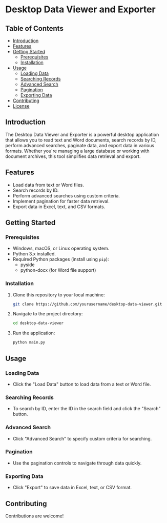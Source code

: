 # Desktop Data Viewer and Exporter

## Table of Contents

- [Introduction](#introduction)
- [Features](#features)
- [Getting Started](#getting-started)
  - [Prerequisites](#prerequisites)
  - [Installation](#installation)
- [Usage](#usage)
  - [Loading Data](#loading-data)
  - [Searching Records](#searching-records)
  - [Advanced Search](#advanced-search)
  - [Pagination](#pagination)
  - [Exporting Data](#exporting-data)
- [Contributing](#contributing)
- [License](#license)

## Introduction

The Desktop Data Viewer and Exporter is a powerful desktop application that allows you to read text and Word documents, search records by ID, perform advanced searches, paginate data, and export data in various formats. Whether you're managing a large database or working with document archives, this tool simplifies data retrieval and export.

## Features

- Load data from text or Word files.
- Search records by ID.
- Perform advanced searches using custom criteria.
- Implement pagination for faster data retrieval.
- Export data in Excel, text, and CSV formats.

## Getting Started

### Prerequisites

- Windows, macOS, or Linux operating system.
- Python 3.x installed.
- Required Python packages (install using `pip`):
  - pyside
  - python-docx (for Word file support)

### Installation

1. Clone this repository to your local machine:

   ```bash
   git clone https://github.com/yourusername/desktop-data-viewer.git
   ```

2. Navigate to the project directory:

   ```bash
   cd desktop-data-viewer
   ```

3. Run the application:

   ```bash
   python main.py
   ```

## Usage

### Loading Data

- Click the "Load Data" button to load data from a text or Word file.

### Searching Records

- To search by ID, enter the ID in the search field and click the "Search" button.

### Advanced Search

- Click "Advanced Search" to specify custom criteria for searching.

### Pagination

- Use the pagination controls to navigate through data quickly.

### Exporting Data

- Click "Export" to save data in Excel, text, or CSV format.

## Contributing

Contributions are welcome!
